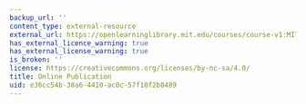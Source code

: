 ```yaml
---
backup_url: ''
content_type: external-resource
external_url: https://openlearninglibrary.mit.edu/courses/course-v1:MITx+0.502x+1T2019/about
has_external_licence_warning: true
has_external_license_warning: true
is_broken: ''
license: https://creativecommons.org/licenses/by-nc-sa/4.0/
title: Online Publication
uid: e36cc54b-38a6-4410-ac0c-57f10f2b8489
---
```

